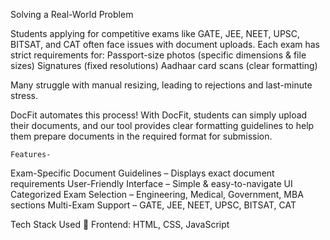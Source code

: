 Solving a Real-World Problem

Students applying for competitive exams like GATE, JEE, NEET, UPSC, BITSAT, and CAT often face issues with document uploads. Each exam has strict requirements for:
 Passport-size photos (specific dimensions & file sizes)
 Signatures (fixed resolutions)
 Aadhaar card scans (clear formatting)

Many struggle with manual resizing, leading to rejections and last-minute stress.

  DocFit automates this process!
With DocFit, students can simply upload their documents, and our tool provides clear formatting guidelines to help them prepare documents in the required format for submission.

    Features-
 Exam-Specific Document Guidelines – Displays exact document requirements
 User-Friendly Interface – Simple & easy-to-navigate UI
 Categorized Exam Selection – Engineering, Medical, Government, MBA sections
 Multi-Exam Support – GATE, JEE, NEET, UPSC, BITSAT, CAT

   Tech Stack Used
🔹 Frontend: HTML, CSS, JavaScript


